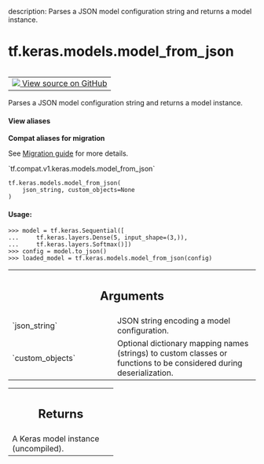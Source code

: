 description: Parses a JSON model configuration string and returns a model instance.

<div itemscope itemtype="http://developers.google.com/ReferenceObject">
<meta itemprop="name" content="tf.keras.models.model_from_json" />
<meta itemprop="path" content="Stable" />
</div>

# tf.keras.models.model_from_json

<!-- Insert buttons and diff -->

<table class="tfo-notebook-buttons tfo-api nocontent" align="left">
<td>
  <a target="_blank" href="https://github.com/tensorflow/tensorflow/blob/r2.2/tensorflow/python/keras/saving/model_config.py#L93-L116">
    <img src="https://www.tensorflow.org/images/GitHub-Mark-32px.png" />
    View source on GitHub
  </a>
</td>
</table>



Parses a JSON model configuration string and returns a model instance.

<section class="expandable">
  <h4 class="showalways">View aliases</h4>
  <p>
<b>Compat aliases for migration</b>
<p>See
<a href="https://www.tensorflow.org/guide/migrate">Migration guide</a> for
more details.</p>
<p>`tf.compat.v1.keras.models.model_from_json`</p>
</p>
</section>

<pre class="devsite-click-to-copy prettyprint lang-py tfo-signature-link">
<code>tf.keras.models.model_from_json(
    json_string, custom_objects=None
)
</code></pre>



<!-- Placeholder for "Used in" -->


#### Usage:



```
>>> model = tf.keras.Sequential([
...     tf.keras.layers.Dense(5, input_shape=(3,)),
...     tf.keras.layers.Softmax()])
>>> config = model.to_json()
>>> loaded_model = tf.keras.models.model_from_json(config)
```

<!-- Tabular view -->
 <table class="responsive fixed orange">
<colgroup><col width="214px"><col></colgroup>
<tr><th colspan="2"><h2 class="add-link">Arguments</h2></th></tr>

<tr>
<td>
`json_string`
</td>
<td>
JSON string encoding a model configuration.
</td>
</tr><tr>
<td>
`custom_objects`
</td>
<td>
Optional dictionary mapping names
(strings) to custom classes or functions to be
considered during deserialization.
</td>
</tr>
</table>



<!-- Tabular view -->
 <table class="responsive fixed orange">
<colgroup><col width="214px"><col></colgroup>
<tr><th colspan="2"><h2 class="add-link">Returns</h2></th></tr>
<tr class="alt">
<td colspan="2">
A Keras model instance (uncompiled).
</td>
</tr>

</table>

